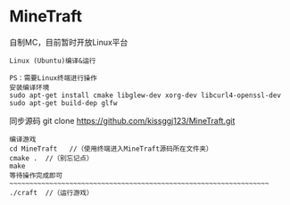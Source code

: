 # MineTraft
自制MC，目前暂时开放Linux平台
~~~~~~~~~~~~~~~~~~~~~~~~~~~~~~~~~~~
Linux (Ubuntu)编译&运行

PS：需要Linux终端进行操作
安装编译环境
sudo apt-get install cmake libglew-dev xorg-dev libcurl4-openssl-dev
sudo apt-get build-dep glfw
~~~~~~~~~~~~~~~~~~~~~~~~~~~~~~~~~~~~~~~~~~~~~~~~~~~~~~~~~~~~~~~~~~~~~~~~~~~~~
同步源码
git clone https://github.com/kissggj123/MineTraft.git
~~~~~~~~~~~~~~~~~~~~~~~~~~~~~~~~~~~~~~~~~~~~~~~~~~~~~~~~~~~~~~~~~~~~~~~~~~
编译游戏
cd MineTraft   //（使用终端进入MineTraft源码所在文件夹）
cmake .  //（别忘记点）
make
等待操作完成即可
~~~~~~~~~~~~~~~~~~~~~~~~~~~~~~~~~~~~~~~~~~~~~~~~~~~~~~~~~~~~~~~~~
./craft  //（运行游戏）
